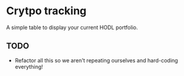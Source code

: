 # Crytpo tracking

A simple table to display your current HODL portfolio.

## TODO

- Refactor all this so we aren't repeating ourselves and hard-coding everything!
